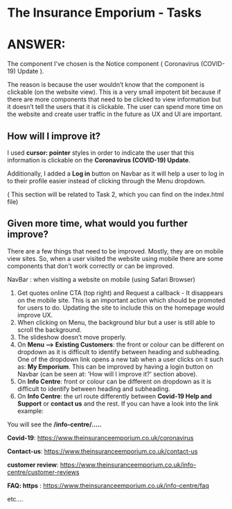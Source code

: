 # The Insurance Emporium - Tasks

# ANSWER:
The component I've chosen is the Notice component ( Coronavirus (COVID-19) Update ). 

The reason is because the user wouldn’t know that the component is clickable (on the website view). 
This is a very small impotent bit because if there are more components that need to be clicked to view information but it doesn’t tell the users that it is clickable. The user can spend more time on the website and create user traffic in the future as UX and UI are important. 

## How will I improve it?

I used **cursor: pointer** styles in order to indicate the user that this information is clickable on the **Coronavirus (COVID-19) Update**. 

Additionally, I added a **Log in** button on Navbar as it will help a user to log in to their profile easier instead of clicking through the Menu dropdown. 

( This section will be related to Task 2, which you can find on the index.html file)

## Given more time, what would you further improve? 
There are a few things that need to be improved. Mostly, they are on mobile view sites. So, when a user visited the website using mobile there are some components that don't work correctly or can be improved. 

NavBar : when visiting a website on mobile (using Safari Browser)

1. Get quotes online CTA (top right) and Request a callback - It disappears on the mobile site. This is an important action which should be promoted for users to do. Updating the site to include this on the homepage would improve UX. 
2. When clicking on Menu, the background blur but a user is still able to scroll the background. 
3. The slideshow doesn’t move properly. 
4. On **Menu -—> Existing Customers**: the front  or colour can be different on dropdown as it is difficult to identify between heading and subheading. One of the dropdown link opens a new tab when a user clicks on it such as: **My Emporium**.  This can be improved by having a login button on  Navbar (can be seen at: 'How will I improve it?' section above). 
5. On **Info Centre**: front or colour can be different on dropdown as it is difficult to identify between heading and subheading.
6. On **Info Centre**: the url route differently between **Covid-19 Help and Support** or **contact us** and the rest. If you can have a look into the link example: 

You will see the **/info-centre/…..**

**Covid-19**: https://www.theinsuranceemporium.co.uk/coronavirus 

**Contact-us**: https://www.theinsuranceemporium.co.uk/contact-us

**customer review**: https://www.theinsuranceemporium.co.uk/info-centre/customer-reviews

**FAQ: https** : https://www.theinsuranceemporium.co.uk/info-centre/faq 

etc…. 
	
		





